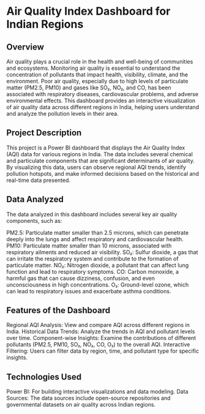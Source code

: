 <h1>Air Quality Index Dashboard for Indian Regions</h1>
<h2>Overview</h2>
Air quality plays a crucial role in the health and well-being of communities and ecosystems. Monitoring air quality is essential to understand the concentration of pollutants that impact health, visibility, climate, and the environment. Poor air quality, especially due to high levels of particulate matter (PM2.5, PM10) and gases like SO₂, NO₂, and CO, has been associated with respiratory diseases, cardiovascular problems, and adverse environmental effects. This dashboard provides an interactive visualization of air quality data across different regions in India, helping users understand and analyze the pollution levels in their area.

<h2>Project Description</h2>
This project is a Power BI dashboard that displays the Air Quality Index (AQI) data for various regions in India. The data includes several chemical and particulate components that are significant determinants of air quality. By visualizing this data, users can observe regional AQI trends, identify pollution hotspots, and make informed decisions based on the historical and real-time data presented.

<h2>Data Analyzed</h2>
The data analyzed in this dashboard includes several key air quality components, such as:

PM2.5: Particulate matter smaller than 2.5 microns, which can penetrate deeply into the lungs and affect respiratory and cardiovascular health.
PM10: Particulate matter smaller than 10 microns, associated with respiratory ailments and reduced air visibility.
SO₂: Sulfur dioxide, a gas that can irritate the respiratory system and contribute to the formation of particulate matter.
NO₂: Nitrogen dioxide, a pollutant that can affect lung function and lead to respiratory symptoms.
CO: Carbon monoxide, a harmful gas that can cause dizziness, confusion, and even unconsciousness in high concentrations.
O₃: Ground-level ozone, which can lead to respiratory issues and exacerbate asthma conditions.
<h2>Features of the Dashboard</h2>
Regional AQI Analysis: View and compare AQI across different regions in India.
Historical Data Trends: Analyze the trends in AQI and pollutant levels over time.
Component-wise Insights: Examine the contributions of different pollutants (PM2.5, PM10, SO₂, NO₂, CO, O₃) to the overall AQI.
Interactive Filtering: Users can filter data by region, time, and pollutant type for specific insights.
<h2>Technologies Used</h2>
Power BI: For building interactive visualizations and data modeling.
Data Sources: The data sources include open-source repositories and governmental datasets on air quality across Indian regions.
